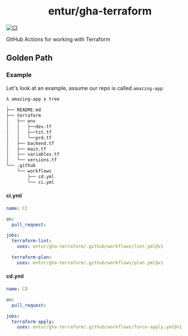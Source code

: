 <h1 align="center">
      <br>entur/gha-terraform<br>
</h1>

[![CI](https://github.com/entur/gha-terraform/actions/workflows/ci.yml/badge.svg)](https://github.com/entur/gha-terraform/actions/workflows/ci.yml)

GitHub Actions for working with Terraform

## Golden Path

### Example

Let's look at an example, assume our repo is called `amazing-app`:

```sh
λ amazing-app ❯ tree
.
├── README.md
├── terraform
│   ├── env
│   │   ├──dev.tf
│   │   ├──tst.tf
│   │   └──prd.tf
│   ├── backend.tf
│   ├── main.tf
│   ├── variables.tf
│   └── versions.tf
└── .github
    └── workflows
        ├── cd.yml
        └── ci.yml
```

#### ci.yml

```yaml
name: CI

on:
  pull_request:

jobs:
  terraform-lint:
    uses: entur/gha-terraform/.github/workflows/lint.yml@v1

  terraform-plan:
    uses: entur/gha-terraform/.github/workflows/plan.yml@v1
```

#### cd.yml

```yaml
name: CD

on:
  pull_request:

jobs:
  terraform-apply:
    uses: entur/gha-terraform/.github/workflows/force-apply.yml@v1
```
